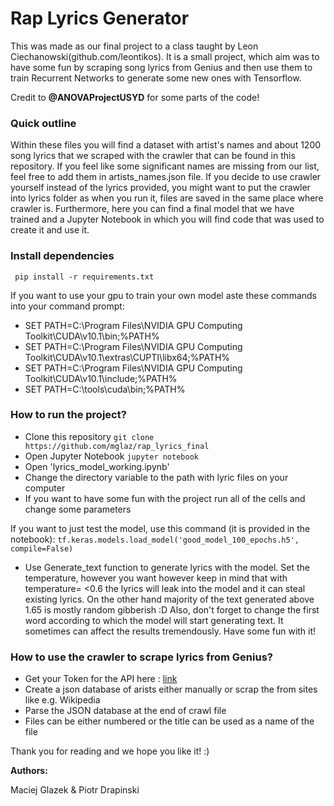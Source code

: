 # Rap Lyrics Generator 

This was made as our final project to a class taught by Leon Ciechanowski(github.com/leontikos). It is a small project, which aim was to have some fun by scraping song lyrics from Genius and then use them to train Recurrent Networks to generate some new ones with Tensorflow.

Credit to **@ANOVAProjectUSYD** for some parts of the code!
### Quick outline

Within these files you will find a dataset with artist's names and about 1200 song lyrics that we scraped with the crawler that can be found in this repository. If you feel like some significant names are missing from our list, feel free to add them in artists_names.json file.
If you decide to use crawler yourself instead of the lyrics provided, you might want to put the crawler into lyrics folder as when you run it, files are saved in the same place where crawler is. Furthermore, here you can find a final model that we have trained and a 
Jupyter Notebook in which you will find code that was used to create it and use it.

### Install dependencies

``` pip install -r requirements.txt```

If you want to use your gpu to train your own model aste these commands into your command prompt:
 - SET PATH=C:\Program Files\NVIDIA GPU Computing Toolkit\CUDA\v10.1\bin;%PATH%
 - SET PATH=C:\Program Files\NVIDIA GPU Computing Toolkit\CUDA\v10.1\extras\CUPTI\libx64;%PATH%
 - SET PATH=C:\Program Files\NVIDIA GPU Computing Toolkit\CUDA\v10.1\include;%PATH%
 - SET PATH=C:\tools\cuda\bin;%PATH%

### How to run the project?

+ Clone this repository  ```git clone https://github.com/mglaz/rap_lyrics_final```
+ Open Jupyter Notebook  ```jupyter notebook``` 
+ Open 'lyrics_model_working.ipynb' 
+ Change the directory variable to the path with lyric files on your computer
+ If you want to have some fun with the project run all of the cells and change some parameters

If you want to just test the model, use this command (it is provided in the notebook):
```tf.keras.models.load_model('good_model_100_epochs.h5', compile=False)```

+ Use Generate_text function to generate lyrics with the model. Set the temperature, however you want however keep in mind that with temperature=
<0.6 the lyrics will leak into the model and it can steal existing lyrics. On the other hand majority of the text generated above 1.65 is mostly random gibberish :D
Also, don't forget to change the first word according to which the model will start generating text. It sometimes can affect the results tremendously. Have some fun with it!

### How to use the crawler to scrape lyrics from Genius?

+ Get your Token for the API here : [link](https://docs.genius.com/)
+ Create a json database of arists either manually or scrap the from sites like e.g. Wikipedia
+ Parse the JSON database at the end of crawl file
+ Files can be either numbered or the title can be used as a name of the file

Thank you for reading and we hope you like it! :) 

**Authors:**

Maciej Glazek & Piotr Drapinski
